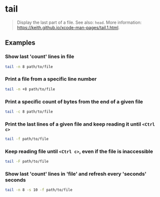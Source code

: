 # tail

> Display the last part of a file. See also: `head`. More information: <https://keith.github.io/xcode-man-pages/tail.1.html>.

## Examples

### Show last 'count' lines in file

```bash
tail -n 8 path/to/file
```

### Print a file from a specific line number

```bash
tail -n +8 path/to/file
```

### Print a specific count of bytes from the end of a given file

```bash
tail -c 8 path/to/file
```

### Print the last lines of a given file and keep reading it until `<Ctrl c>`

```bash
tail -f path/to/file
```

### Keep reading file until `<Ctrl c>`, even if the file is inaccessible

```bash
tail -F path/to/file
```

### Show last 'count' lines in 'file' and refresh every 'seconds' seconds

```bash
tail -n 8 -s 10 -f path/to/file
```
